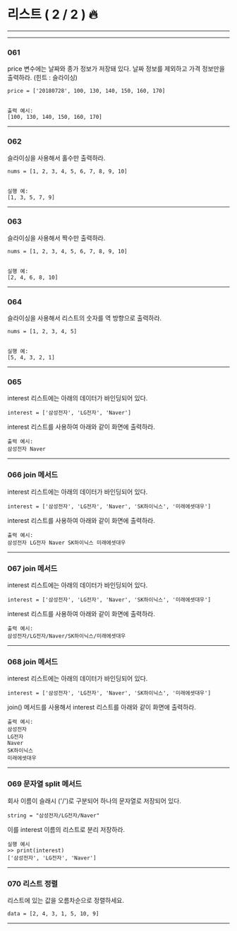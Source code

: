 # 리스트 ( 2 / 2 ) 🔥

---
---

### 061

price 변수에는 날짜와 종가 정보가 저장돼 있다. 날짜 정보를 제외하고 가격 정보만을 출력하라. (힌트 : 슬라이싱)

    price = ['20180728', 100, 130, 140, 150, 160, 170]
    

    출력 예시:
    [100, 130, 140, 150, 160, 170]
    

---

### 062

슬라이싱을 사용해서 홀수만 출력하라.

    nums = [1, 2, 3, 4, 5, 6, 7, 8, 9, 10]
    

    실행 예:
    [1, 3, 5, 7, 9]
    

---

### 063

슬라이싱을 사용해서 짝수만 출력하라.

    nums = [1, 2, 3, 4, 5, 6, 7, 8, 9, 10]
    

    실행 예:
    [2, 4, 6, 8, 10]
    

---

### 064

슬라이싱을 사용해서 리스트의 숫자를 역 방향으로 출력하라.

    nums = [1, 2, 3, 4, 5]
    

    실행 예:
    [5, 4, 3, 2, 1]
    
---


### 065

interest 리스트에는 아래의 데이터가 바인딩되어 있다.

    interest = ['삼성전자', 'LG전자', 'Naver']
    

interest 리스트를 사용하여 아래와 같이 화면에 출력하라.

    출력 예시:
    삼성전자 Naver
    

---

  

### 066 join 메서드

interest 리스트에는 아래의 데이터가 바인딩되어 있다.

    interest = ['삼성전자', 'LG전자', 'Naver', 'SK하이닉스', '미래에셋대우']
    

interest 리스트를 사용하여 아래와 같이 화면에 출력하라.

    출력 예시:
    삼성전자 LG전자 Naver SK하이닉스 미래에셋대우
    

---

### 067 join 메서드

interest 리스트에는 아래의 데이터가 바인딩되어 있다.

    interest = ['삼성전자', 'LG전자', 'Naver', 'SK하이닉스', '미래에셋대우']
    

interest 리스트를 사용하여 아래와 같이 화면에 출력하라.

    출력 예시:
    삼성전자/LG전자/Naver/SK하이닉스/미래에셋대우
    
---


### 068 join 메서드

interest 리스트에는 아래의 데이터가 바인딩되어 있다.

    interest = ['삼성전자', 'LG전자', 'Naver', 'SK하이닉스', '미래에셋대우']
    

join() 메서드를 사용해서 interest 리스트를 아래와 같이 화면에 출력하라.

    출력 예시:
    삼성전자
    LG전자
    Naver
    SK하이닉스
    미래에셋대우
    

---

### 069 문자열 split 메서드

회사 이름이 슬래시 ('/')로 구분되어 하나의 문자열로 저장되어 있다.

    string = "삼성전자/LG전자/Naver"
    

이를 interest 이름의 리스트로 분리 저장하라.

    실행 예시
    >> print(interest)
    ['삼성전자', 'LG전자', 'Naver']
    
---


### 070 리스트 정렬

리스트에 있는 값을 오름차순으로 정렬하세요.

    data = [2, 4, 3, 1, 5, 10, 9]
    

--- 